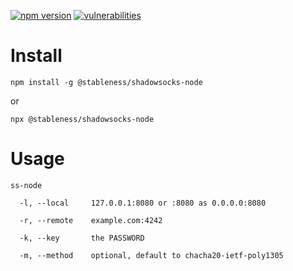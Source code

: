[![npm version](https://badgen.net/npm/v/@stableness/shadowsocks-node)](https://www.npmjs.com/package/@stableness/shadowsocks-node)
[![vulnerabilities](https://snyk.io/test/npm/@stableness/shadowsocks-node/badge.svg)](https://snyk.io/test/npm/@stableness/shadowsocks-node) 



# Install

```
npm install -g @stableness/shadowsocks-node
```

or

```
npx @stableness/shadowsocks-node
```



# Usage

```
ss-node

  -l, --local     127.0.0.1:8080 or :8080 as 0.0.0.0:8080

  -r, --remote    example.com:4242

  -k, --key       the PASSWORD

  -m, --method    optional, default to chacha20-ietf-poly1305

```

